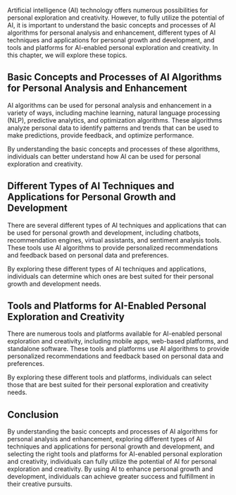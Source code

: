 
Artificial intelligence (AI) technology offers numerous possibilities for personal exploration and creativity. However, to fully utilize the potential of AI, it is important to understand the basic concepts and processes of AI algorithms for personal analysis and enhancement, different types of AI techniques and applications for personal growth and development, and tools and platforms for AI-enabled personal exploration and creativity. In this chapter, we will explore these topics.

Basic Concepts and Processes of AI Algorithms for Personal Analysis and Enhancement
-----------------------------------------------------------------------------------

AI algorithms can be used for personal analysis and enhancement in a variety of ways, including machine learning, natural language processing (NLP), predictive analytics, and optimization algorithms. These algorithms analyze personal data to identify patterns and trends that can be used to make predictions, provide feedback, and optimize performance.

By understanding the basic concepts and processes of these algorithms, individuals can better understand how AI can be used for personal exploration and creativity.

Different Types of AI Techniques and Applications for Personal Growth and Development
-------------------------------------------------------------------------------------

There are several different types of AI techniques and applications that can be used for personal growth and development, including chatbots, recommendation engines, virtual assistants, and sentiment analysis tools. These tools use AI algorithms to provide personalized recommendations and feedback based on personal data and preferences.

By exploring these different types of AI techniques and applications, individuals can determine which ones are best suited for their personal growth and development needs.

Tools and Platforms for AI-Enabled Personal Exploration and Creativity
----------------------------------------------------------------------

There are numerous tools and platforms available for AI-enabled personal exploration and creativity, including mobile apps, web-based platforms, and standalone software. These tools and platforms use AI algorithms to provide personalized recommendations and feedback based on personal data and preferences.

By exploring these different tools and platforms, individuals can select those that are best suited for their personal exploration and creativity needs.

Conclusion
----------

By understanding the basic concepts and processes of AI algorithms for personal analysis and enhancement, exploring different types of AI techniques and applications for personal growth and development, and selecting the right tools and platforms for AI-enabled personal exploration and creativity, individuals can fully utilize the potential of AI for personal exploration and creativity. By using AI to enhance personal growth and development, individuals can achieve greater success and fulfillment in their creative pursuits.
